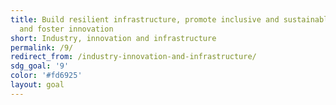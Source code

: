 ```yaml
---
title: Build resilient infrastructure, promote inclusive and sustainable industrialization
  and foster innovation
short: Industry, innovation and infrastructure
permalink: /9/
redirect_from: /industry-innovation-and-infrastructure/
sdg_goal: '9'
color: '#fd6925'
layout: goal
---
```


